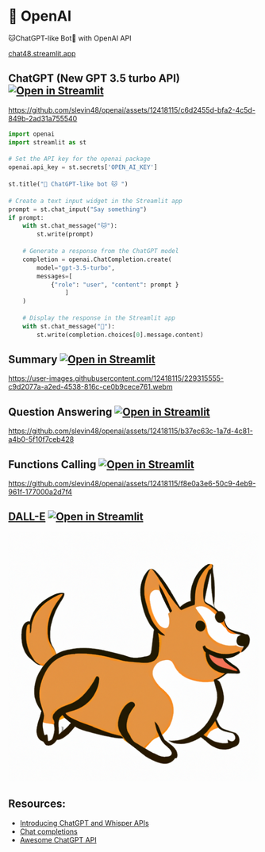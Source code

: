 # 🤖 OpenAI

🐱ChatGPT-like Bot🤖 with OpenAI API

[chat48.streamlit.app](https://chat48.streamlit.app/)

## ChatGPT (New GPT 3.5 turbo API) [![Open in Streamlit](https://static.streamlit.io/badges/streamlit_badge_black_white.svg)](https://chat48.streamlit.app/)

https://github.com/slevin48/openai/assets/12418115/c6d2455d-bfa2-4c5d-849b-2ad31a755540

```python
import openai
import streamlit as st

# Set the API key for the openai package
openai.api_key = st.secrets['OPEN_AI_KEY']

st.title("🤖 ChatGPT-like bot 🐱 ")

# Create a text input widget in the Streamlit app
prompt = st.chat_input("Say something")
if prompt:
    with st.chat_message("🐱"):
        st.write(prompt)

    # Generate a response from the ChatGPT model
    completion = openai.ChatCompletion.create(
        model="gpt-3.5-turbo",
        messages=[
            {"role": "user", "content": prompt }
                ]
    )

    # Display the response in the Streamlit app
    with st.chat_message("🤖"):
        st.write(completion.choices[0].message.content)
```

## Summary [![Open in Streamlit](https://static.streamlit.io/badges/streamlit_badge_black_white.svg)](https://teams-summarizer.streamlit.app/)

https://user-images.githubusercontent.com/12418115/229315555-c9d2077a-a2ed-4538-816c-ce0b9cece761.webm

## Question Answering [![Open in Streamlit](https://static.streamlit.io/badges/streamlit_badge_black_white.svg)](https://ask-impromptu.streamlit.app/)

https://github.com/slevin48/openai/assets/12418115/b37ec63c-1a7d-4c81-a4b0-5f10f7ceb428

## Functions Calling [![Open in Streamlit](https://static.streamlit.io/badges/streamlit_badge_black_white.svg)](https://ask-smith.streamlit.app/)

https://github.com/slevin48/openai/assets/12418115/f8e0a3e6-50c9-4eb9-961f-177000a2d7f4

## [DALL-E](DallE/README.md) [![Open in Streamlit](https://static.streamlit.io/badges/streamlit_badge_black_white.svg)](https://openai-image.streamlit.app/)

![corgi](img/funny%20corgi%20in%20a%20cartoon%20style.png)

## Resources:

* [Introducing ChatGPT and Whisper APIs](https://openai.com/blog/introducing-chatgpt-and-whisper-apis)
* [Chat completions](https://platform.openai.com/docs/guides/chat/introduction)
* [Awesome ChatGPT API](https://awesome-chatgpt-api.top/posts/the-awesome/)